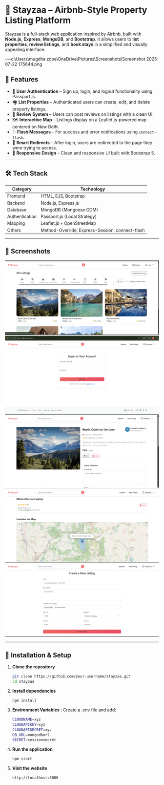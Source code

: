 # 🏡 Stayzaa – Airbnb-Style Property Listing Platform

Stayzaa is a full-stack web application inspired by Airbnb, built with **Node.js**, **Express**, **MongoDB**, and **Bootstrap**. It allows users to **list properties**, **review listings**, and **book stays** in a simplified and visually appealing interface.



---c:\Users\mugdha zope\OneDrive\Pictures\Screenshots\Screenshot 2025-07-22 175644.png

## 🚀 Features

- 🔐 **User Authentication** – Sign up, login, and logout functionality using Passport.js.
- 🏘️ **List Properties** – Authenticated users can create, edit, and delete property listings.
- 💬 **Review System** – Users can post reviews on listings with a clean UI.
- 🗺️ **Interactive Map** – Listings display on a Leaflet.js-powered map centered on New Delhi.
- ✨ **Flash Messages** – For success and error notifications using `connect-flash`.
- 🧭 **Smart Redirects** – After login, users are redirected to the page they were trying to access.
- 🎨 **Responsive Design** – Clean and responsive UI built with Bootstrap 5.

---

## 🛠 Tech Stack

| Category      | Technology                  |
|---------------|-----------------------------|
| Frontend      | HTML, EJS, Bootstrap        |
| Backend       | Node.js, Express.js         |
| Database      | MongoDB (Mongoose ODM)      |
| Authentication| Passport.js (Local Strategy)|
| Mapping       | Leaflet.js + OpenStreetMap  |
| Others        | Method-Override, Express-Session, connect-flash |

---

## 📸 Screenshots

![Home page](<Screenshot 2025-07-22 175644.png>)
![login page](<Screenshot 2025-07-22 180616.png>)
![listing](<Screenshot 2025-07-22 180514.png>)
![map feature](<Screenshot 2025-07-22 180558.png>)
![New listing](<Screenshot 2025-07-22 180459.png>)

---

## 🧾 Installation & Setup

1. **Clone the repository**
   ```bash
   git clone https://github.com/your-username/stayzaa.git
   cd stayzaa

2. **Install dependencies**
   ```bash
   npm install

3. **Environment Variables**
: Create a .env file and add:
   ```bash
   CLOUDNAME=xyz
   CLOUDAPIKEY=xyz
   CLOUDAPISECRET=xyz
   DB_URL=mongodburl
   SECRET=sessionsecret

4. **Run the application**
    ```bash
    npm start


4. **Visit the website**
    ```bash
    http://localhost:3000
